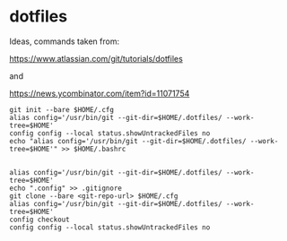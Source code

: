 # dotfiles

Ideas, commands taken from:

https://www.atlassian.com/git/tutorials/dotfiles

and

https://news.ycombinator.com/item?id=11071754
    
   
    git init --bare $HOME/.cfg
    alias config='/usr/bin/git --git-dir=$HOME/.dotfiles/ --work-tree=$HOME'
    config config --local status.showUntrackedFiles no
    echo "alias config='/usr/bin/git --git-dir=$HOME/.dotfiles/ --work-tree=$HOME'" >> $HOME/.bashrc
    
    
    alias config='/usr/bin/git --git-dir=$HOME/.dotfiles/ --work-tree=$HOME'
    echo ".config" >> .gitignore
    git clone --bare <git-repo-url> $HOME/.cfg
    alias config='/usr/bin/git --git-dir=$HOME/.dotfiles/ --work-tree=$HOME'
    config checkout
    config config --local status.showUntrackedFiles no
    
